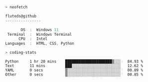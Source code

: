 ```zsh
> neofetch
```

<!--align="left" src="https://github.com/fluteds.png" alt="logo.png" width="200"/>-->

```csharp
fluteds@github
----------------

       OS  :  Windows 11
 Terminal  :  Windows Terminal
      CPU  :  Intel
Languages  :  HTML, CSS, Python
```

```zsh
> coding-stats
```

<!--START_SECTION:waka-->

```text
Python     1 hr 20 mins    █████████████████████▒░░░   84.93 %
Text       11 mins         ███░░░░░░░░░░░░░░░░░░░░░░   12.62 %
YAML       0 secs          ▒░░░░░░░░░░░░░░░░░░░░░░░░   00.89 %
Other      0 secs          ▒░░░░░░░░░░░░░░░░░░░░░░░░   00.85 %
```

<!--END_SECTION:waka-->
